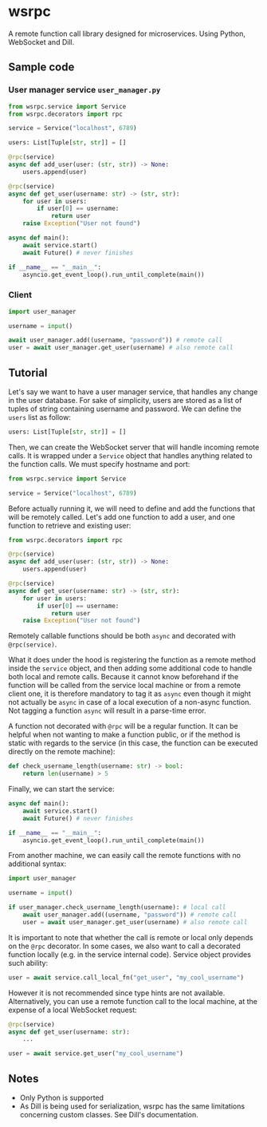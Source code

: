 # wsrpc
A remote function call library designed for microservices.
Using Python, WebSocket and Dill.

## Sample code

### User manager service `user_manager.py`
```python
from wsrpc.service import Service
from wsrpc.decorators import rpc

service = Service("localhost", 6789)

users: List[Tuple[str, str]] = []

@rpc(service)
async def add_user(user: (str, str)) -> None:
    users.append(user)

@rpc(service)
async def get_user(username: str) -> (str, str):
    for user in users:
        if user[0] == username:
            return user
    raise Exception("User not found")

async def main():
    await service.start()
    await Future() # never finishes

if __name__ == "__main__":
    asyncio.get_event_loop().run_until_complete(main())
```

### Client

```python
import user_manager

username = input()

await user_manager.add((username, "password")) # remote call
user = await user_manager.get_user(username) # also remote call
```

## Tutorial
Let's say we want to have a user manager service, that
handles any change in the user database. For sake of simplicity,
users are 
stored as a list of tuples of string containing 
username and password. We can define the `users` list as follow:

```python
users: List[Tuple[str, str]] = []
```

Then, we can create the WebSocket server that
will handle incoming remote calls. It is wrapped under a `Service`
object that handles anything related to the function calls. We
must specify hostname and port:
```python
from wsrpc.service import Service

service = Service("localhost", 6789)
```

Before actually running it, we will need to define
and add the functions that will be remotely called.
Let's add one function to add a user, and one function 
to retrieve and existing user:

```python
from wsrpc.decorators import rpc

@rpc(service)
async def add_user(user: (str, str)) -> None:
    users.append(user)

@rpc(service)
async def get_user(username: str) -> (str, str):
    for user in users:
        if user[0] == username:
            return user
    raise Exception("User not found")
```

Remotely callable functions should be both `async`
and decorated with `@rpc(service)`. 


What it does under the hood is registering the 
function as a remote method inside the `service`
object, and then adding some additional code to
handle both local and remote calls. Because it 
cannot know beforehand if the function will be 
called from the service local machine or from a remote client one,
it is therefore mandatory to tag it as `async` 
even though it might not actually be `async` in case
of a local execution of a non-async function. 
Not tagging a function `async` will result in a parse-time
error.

A function not decorated with `@rpc` will be 
a regular function. It can be helpful when not 
wanting to make a function public, or if the method is 
static with regards to the service (in this case, the function
can be executed directly on the remote machine):

```python
def check_username_length(username: str) -> bool:
    return len(username) > 5
```

Finally, we can start the service:

```python
async def main():
    await service.start()
    await Future() # never finishes

if __name__ == "__main__":
    asyncio.get_event_loop().run_until_complete(main())
```
From another machine, we can easily call the 
remote functions with no additional syntax:

```python
import user_manager

username = input()

if user_manager.check_username_length(username): # local call
    await user_manager.add((username, "password")) # remote call
    user = await user_manager.get_user(username) # also remote call
```

It is important to note that whether the call is remote or local 
only depends
 on the `@rpc` decorator. In some cases, we also want to call a 
decorated function locally (e.g. in the service internal code).
Service object provides such ability:

```python
user = await service.call_local_fn("get_user", "my_cool_username")
```

However it is not recommended since type hints are not available.
Alternatively, you can use a remote function call to the 
local machine, at the expense of a local WebSocket request:
```python
@rpc(service)
async def get_user(username: str):
    ...

user = await service.get_user("my_cool_username")
```

## Notes
- Only Python is supported
- As Dill is being used for serialization, wsrpc has the same 
limitations concerning custom classes. See Dill's documentation.
